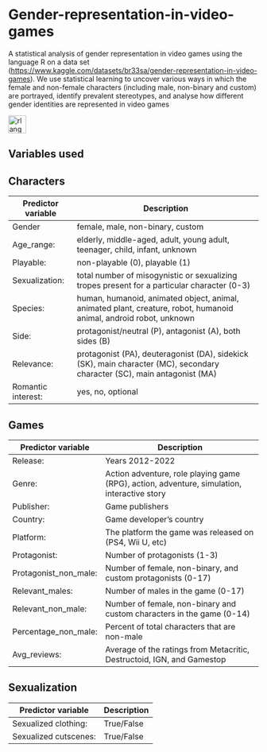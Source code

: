 # Gender-representation-in-video-games

A statistical analysis of gender representation in video games using the language R on a data set (https://www.kaggle.com/datasets/br33sa/gender-representation-in-video-games).
We use statistical learning to uncover various ways in which the female and non-female characters (including male, non-binary and custom) are portrayed, identify prevalent stereotypes, and analyse how different gender identities are represented in video games

<a href="https://www.r-project.org/" target="_blank" rel="noreferrer"><img src="https://raw.githubusercontent.com/danielcranney/readme-generator/main/public/icons/skills/rlang-colored.svg" width="36" height="36" alt="rlang" /></a>


## Variables used


## Characters
| Predictor variable          |         Description                                                                                                        |
| ----------------------------|--------------------------------------------------------------------------------------------------------------------------- |
| Gender                      | female, male, non-binary, custom                                                                                           |
| Age_range:                  | elderly, middle-aged, adult, young adult, teenager, child, infant, unknown                                                 |
| Playable:                   |  non-playable (0), playable (1)                                                                                            |
| Sexualization:              |  total number of misogynistic or sexualizing tropes present for a particular character (0-3)                               |
| Species:                    |  human, humanoid, animated object, animal, animated plant, creature, robot, humanoid animal, android robot, unknown        |
| Side:                       |  protagonist/neutral (P), antagonist (A), both sides (B)                                                                   |
| Relevance:                  |  protagonist (PA), deuteragonist (DA), sidekick (SK), main character (MC), secondary character (SC), main antagonist (MA)  |
| Romantic interest:          |  yes, no, optional                                                                                                         | 

## Games                                  
| Predictor variable          |         Description                                                                                                        |
| ----------------------------|--------------------------------------------------------------------------------------------------------------------------- |
| Release:                    |  Years 2012-2022                                                                                                           |
| Genre:                      |  Action adventure, role playing game (RPG), action, adventure, simulation, interactive story                               |
| Publisher:                  |  Game publishers                                                                                                           |
| Country:                    |  Game developer’s country                                                                                                  |  
| Platform:                   |  The platform the game was released on (PS4, Wii U, etc)                                                                   |
| Protagonist:                |  Number of protagonists (1-3)                                                                                              |
| Protagonist_non_male:       |  Number of female, non-binary, and custom protagonists (0-17)                                                              |
| Relevant_males:             | Number of males in the game (0-17)                                                                                         |
| Relevant_non_male:          |  Number of female, non-binary and custom characters in the game (0-14)                                                     |
| Percentage_non_male:        | Percent of total characters that are non-male                                                                              |
| Avg_reviews:                |  Average of the ratings from Metacritic, Destructoid, IGN, and Gamestop                                                    |

## Sexualization                                                                                                                                        
| Predictor variable          |         Description                                                                                                        |
| ----------------------------|--------------------------------------------------------------------------------------------------------------------------- |
| Sexualized clothing:        | True/False                                                                                                                 |
| Sexualized cutscenes:       | True/False                                                                                                                 |

